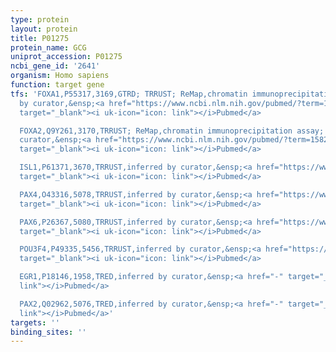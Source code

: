 ```yaml
---
type: protein
layout: protein
title: P01275
protein_name: GCG
uniprot_accession: P01275
ncbi_gene_id: '2641'
organism: Homo sapiens
function: target gene
tfs: 'FOXA1,P55317,3169,GTRD; TRRUST; ReMap,chromatin immunoprecipitation assay; inferred
  by curator,&ensp;<a href="https://www.ncbi.nlm.nih.gov/pubmed/?term=15828872; 21824252%5Buid%5D"
  target="_blank"><i uk-icon="icon: link"></i>Pubmed</a>

  FOXA2,Q9Y261,3170,TRRUST; ReMap,chromatin immunoprecipitation assay; inferred by
  curator,&ensp;<a href="https://www.ncbi.nlm.nih.gov/pubmed/?term=15828872%5Buid%5D"
  target="_blank"><i uk-icon="icon: link"></i>Pubmed</a>

  ISL1,P61371,3670,TRRUST,inferred by curator,&ensp;<a href="https://www.ncbi.nlm.nih.gov/pubmed/?term=21824252%5Buid%5D"
  target="_blank"><i uk-icon="icon: link"></i>Pubmed</a>

  PAX4,O43316,5078,TRRUST,inferred by curator,&ensp;<a href="https://www.ncbi.nlm.nih.gov/pubmed/?term=17426099%5Buid%5D"
  target="_blank"><i uk-icon="icon: link"></i>Pubmed</a>

  PAX6,P26367,5080,TRRUST,inferred by curator,&ensp;<a href="https://www.ncbi.nlm.nih.gov/pubmed/?term=21824252%5Buid%5D"
  target="_blank"><i uk-icon="icon: link"></i>Pubmed</a>

  POU3F4,P49335,5456,TRRUST,inferred by curator,&ensp;<a href="https://www.ncbi.nlm.nih.gov/pubmed/?term=21824252%5Buid%5D"
  target="_blank"><i uk-icon="icon: link"></i>Pubmed</a>

  EGR1,P18146,1958,TRED,inferred by curator,&ensp;<a href="-" target="_blank"><i uk-icon="icon:
  link"></i>Pubmed</a>

  PAX2,Q02962,5076,TRED,inferred by curator,&ensp;<a href="-" target="_blank"><i uk-icon="icon:
  link"></i>Pubmed</a>'
targets: ''
binding_sites: ''
---
```

